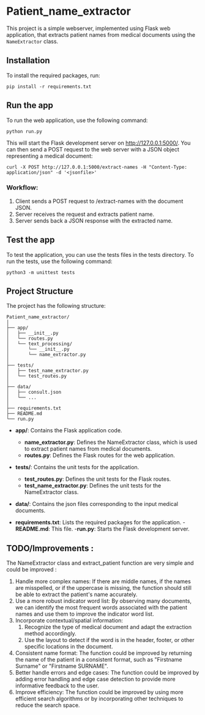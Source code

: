 # Patient_name_extractor
This project is a simple webserver, implemented using Flask web application, that extracts patient names from medical documents using the `NameExtractor` class.

## Installation
To install the required packages, run: 
```
pip install -r requirements.txt
```

## Run the app
To run the web application, use the following command: 
```
python run.py
```
This will start the Flask development server on http://127.0.0.1:5000/.
You can then send a POST request to the web server with a JSON object representing a medical document: 
```
curl -X POST http://127.0.0.1:5000/extract-names -H "Content-Type: application/json" -d '<jsonfile>'
```

### Workflow:
1. Client sends a POST request to /extract-names with the document JSON.
2. Server receives the request and extracts patient name.
3. Server sends back a JSON response with the extracted name.

## Test the app
To test the application, you can use the tests files in the tests directory. 
To run the tests, use the following command: 
```
python3 -m unittest tests
```

## Project Structure

The project has the following structure:
```
Patient_name_extractor/
│
├── app/
│   ├── __init__.py
│   └── routes.py
│   └── text_processing/
│       └── __init__.py
│       └── name_extractor.py
│
├── tests/
│   ├── test_name_extractor.py
│   └── test_routes.py
│
├── data/
│   ├── consult.json
│   └── ...
│
├── requirements.txt
├── README.md
└── run.py
```

- **app/**: Contains the Flask application code.
    - **name_extractor.py**: Defines the NameExtractor class, which is used to extract patient names from medical documents.
    - **routes.py**: Defines the Flask routes for the web application.
- **tests/**: Contains the unit tests for the application.
    - **test_routes.py**: Defines the unit tests for the Flask routes.
    - **test_name_extractor.py**: Defines the unit tests for the NameExtractor class.
- **data/**: Contains the json files corresponding to the input medical documents.

- **requirements.txt**: Lists the required packages for the application.
-**README.md**: This file.
-**run.py**: Starts the Flask development server.


## TODO/Improvements : 
The NameExtractor class and extract_patient function are very simple and could be improved : 
1. Handle more complex names: If there are middle names, if the names are misspelled, or if the uppercase is missing, the function should still be able to extract the patient's name accurately.
2. Use a more robust indicator word list: By observing many documents, we can identify the most frequent words associated with the patient names and use them to improve the indicator word list.
3. Incorporate contextual/spatial information: 
    1. Recognize the type of medical document and adapt the extraction method accordingly. 
    2. Use the layout to detect if the word is in the header, footer, or other specific locations in the document.
4. Consistent name format: The function could be improved by returning the name of the patient in a consistent format, such as "Firstname Surname" or "Firstname SURNAME".
5. Better handle errors and edge cases: The function could be improved by adding error handling and edge case detection to provide more informative feedback to the user.
6. Improve efficiency: The function could be improved by using more efficient search algorithms or by incorporating other techniques to reduce the search space.
